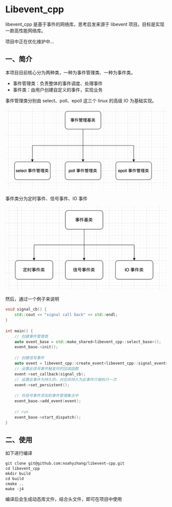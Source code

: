 # Libevent_cpp
libevent_cpp 是基于事件的网络库，思考启发来源于 libevent 项目。目标是实现一款高性能网络库。

项目中正在优化维护中...

## 一、简介

本项目目前核心分为两种类，一种为事件管理类、一种为事件类。
- 事件管理类：负责整体的事件调度、处理事件
- 事件类：由用户创建自定义的事件，实现业务

事件管理类分别由 select、poll、epoll 这三个 linux 的高级 IO 为基础实现。

![](./resource/事件管理类.jpg)


事件类分为定时事件、信号事件、IO 事件

![](./resource/事件类.jpg)

然后，通过一个例子来说明
```c++
void signal_cb() {
    std::cout << "signal call back" << std::endl;
}

int main() {
    // 创建事件管理类
    auto event_base = std::make_shared<libevent_cpp::select_base>();
    event_base->init();

    // 创建信号事件
    auto event = libevent_cpp::create_event<libevent_cpp::signal_event>(SIGINT);
    // 设置此信号事件触发时的回调函数
    event->set_callback(signal_cb);
    // 设置此事件为持久的。对应非持久为此事件只被执行一次
    event->set_persistent();

    // 将信号事件添加到事件管理集合中
    event_base->add_event(event);

    // run
    event_base->start_dispatch();
}
```

## 二、使用

如下进行编译
```
git clone git@github.com:noahyzhang/libevent-cpp.git
cd libevent_cpp
mkdir build
cd build
cmake ..
make -j4
```

编译后会生成动态库文件，结合头文件，即可在项目中使用
